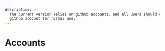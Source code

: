 ```yaml
---
description: >-
  The current version relies on github accounts, and all users should create a
  github account for normal use.
---
```


# Accounts

